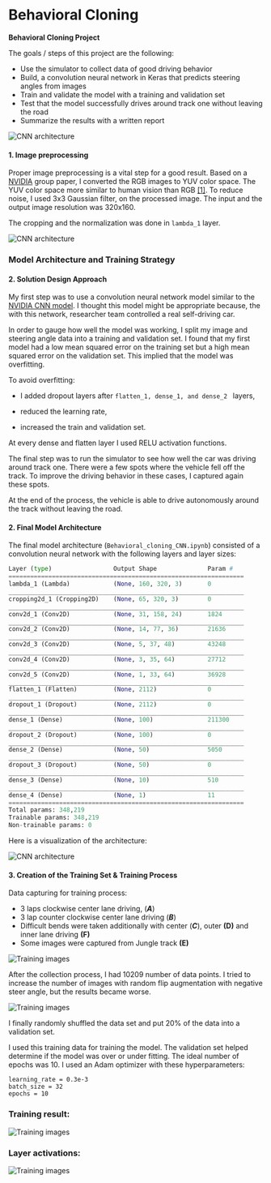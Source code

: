 # **Behavioral Cloning** 

**Behavioral Cloning Project**

The goals / steps of this project are the following:
* Use the simulator to collect data of good driving behavior
* Build, a convolution neural network in Keras that predicts steering angles from images
* Train and validate the model with a training and validation set
* Test that the model successfully drives around track one without leaving the road
* Summarize the results with a written report


[//]: # "Image References"

[image1]: ./examples/placeholder.png "Model Visualization"
[image2]: ./examples/placeholder.png "Grayscaling"
[image3]: ./examples/placeholder_small.png "Recovery Image"
[image4]: ./examples/placeholder_small.png "Recovery Image"
[image5]: ./examples/placeholder_small.png "Recovery Image"
[image6]: ./examples/placeholder_small.png "Normal Image"
[image7]: ./examples/placeholder_small.png "Flipped Image"



![CNN architecture](writeup_images/cover.jpg)

#### 1. Image preprocessing

Proper image preprocessing is a vital step for a good result. Based on a [NVIDIA](https://devblogs.nvidia.com/deep-learning-self-driving-cars/) group paper, I converted the RGB images to YUV color space. The YUV color space more similar to human vision than RGB [[1]](https://annals-csis.org/Volume_3/pliks/206.pdf). To reduce noise, I used 3x3 Gaussian filter, on the processed image. The input and the output image resolution was 320x160.

The cropping and the normalization was done in ```lambda_1``` layer.

![CNN architecture](writeup_images/normal_preprocessed_image.png)

### Model Architecture and Training Strategy

#### 2. Solution Design Approach

My first step was to use a convolution neural network model similar to the [NVIDIA CNN model](https://devblogs.nvidia.com/deep-learning-self-driving-cars/).  I thought this model might be appropriate because, the with this network, researcher team controlled a real self-driving car. 

In order to gauge how well the model was working, I split my image and steering angle data into a training and validation set. I found that my first model had a low mean squared error on the training set but a high mean squared error on the validation set. This implied that the model was overfitting. 

To avoid overfitting:

* I added dropout layers after ```flatten_1, dense_1, and dense_2 ``` layers, 

* reduced the learning rate,

* increased the train and validation set.

At every dense and flatten layer I used RELU activation functions.

The final step was to run the simulator to see how well the car was driving around track one. There were a few spots where the vehicle fell off the track. To improve the driving behavior in these cases, I captured again these spots.

At the end of the process, the vehicle is able to drive autonomously around the track without leaving the road.

#### 2. Final Model Architecture

The final model architecture (```Behavioral_cloning_CNN.ipynb```) consisted of a convolution neural network with the following layers and layer sizes:

```python
Layer (type)                 Output Shape              Param #   
=================================================================
lambda_1 (Lambda)            (None, 160, 320, 3)       0         
_________________________________________________________________
cropping2d_1 (Cropping2D)    (None, 65, 320, 3)        0         
_________________________________________________________________
conv2d_1 (Conv2D)            (None, 31, 158, 24)       1824      
_________________________________________________________________
conv2d_2 (Conv2D)            (None, 14, 77, 36)        21636     
_________________________________________________________________
conv2d_3 (Conv2D)            (None, 5, 37, 48)         43248     
_________________________________________________________________
conv2d_4 (Conv2D)            (None, 3, 35, 64)         27712     
_________________________________________________________________
conv2d_5 (Conv2D)            (None, 1, 33, 64)         36928     
_________________________________________________________________
flatten_1 (Flatten)          (None, 2112)              0         
_________________________________________________________________
dropout_1 (Dropout)          (None, 2112)              0         
_________________________________________________________________
dense_1 (Dense)              (None, 100)               211300    
_________________________________________________________________
dropout_2 (Dropout)          (None, 100)               0         
_________________________________________________________________
dense_2 (Dense)              (None, 50)                5050      
_________________________________________________________________
dropout_3 (Dropout)          (None, 50)                0         
_________________________________________________________________
dense_3 (Dense)              (None, 10)                510       
_________________________________________________________________
dense_4 (Dense)              (None, 1)                 11        
=================================================================
Total params: 348,219
Trainable params: 348,219
Non-trainable params: 0
```



Here is a visualization of the architecture:

![CNN architecture](writeup_images/model_arch.png)

#### 3. Creation of the Training Set & Training Process

Data capturing for training process:

* 3 laps clockwise center lane driving, (***A***)
* 3 lap counter clockwise center lane driving (***B***)
* Difficult bends were taken additionally with center (***C***), outer **(D)** and inner lane driving **(F)**
* Some images were captured from Jungle track **(E)**

![Training images](writeup_images/training_images.png)

After the collection process, I had 10209 number of data points. I tried to increase the number of images with random flip augmentation with negative steer angle, but the results became worse.

![Training images](writeup_images/steering_distribution.png)



I finally randomly shuffled the data set and put 20% of the data into a validation set. 

I used this training data for training the model. The validation set helped determine if the model was over or under fitting. The ideal number of epochs was 10. I used an Adam optimizer with these hyperparameters:

```
learning_rate = 0.3e-3
batch_size = 32
epochs = 10
```

### Training result:

![Training images](writeup_images/training_curve.png)

### Layer activations:

![Training images](writeup_images/conv_layers.png)

